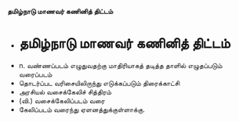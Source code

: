 **தமிழ்நாடு மாணவர் கணினித் திட்டம்**
- # தமிழ்நாடு மாணவர் கணினித் திட்டம்
- n. வண்ணப்படம் எழுதுவதற்கு மாதிரியாகத் தடித்த தாளில் எழுதப்படும் வரைப்படம்
- தொடர்ப்பட வரிசையிலிருந்து எடுக்கப்படும் திரைக்காட்சி
- அரசியல் வசைக்கேலிச் சித்திரம்
- (வி.) வசைக்கேலிப்படம் வரை
- கேலிப்படம் வரைந்து ஏளனத்துக்குள்ளாக்கு.

